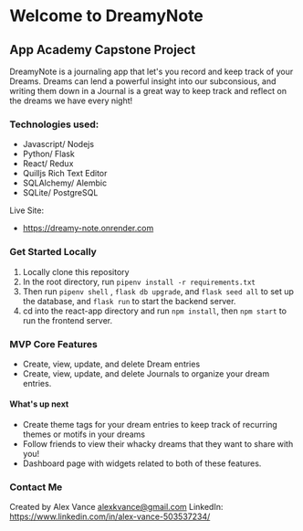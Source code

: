 # Welcome to DreamyNote

## App Academy Capstone Project

DreamyNote is a journaling app that let's you record and keep track of your Dreams. Dreams can lend a powerful insight into our subconsious, and writing them down in a Journal is a great way to keep track and reflect on the dreams we have every night!

### Technologies used:
* Javascript/ Nodejs
* Python/ Flask
* React/ Redux
* Quilljs Rich Text Editor
* SQLAlchemy/ Alembic
* SQLite/ PostgreSQL

Live Site:
* https://dreamy-note.onrender.com

### Get Started Locally
1. Locally clone this repository
2. In the root directory, run ```pipenv install -r requirements.txt```
3. Then run ```pipenv shell``` , ```flask db upgrade```, and ```flask seed all``` to set up the database, and ```flask run``` to start the backend server.
4. cd into the react-app directory and run ```npm install```, then ```npm start``` to run the frontend server.


### MVP Core Features 
* Create, view, update, and delete Dream entries
* Create, view, update, and delete Journals to organize your dream entries.

#### What's up next
* Create theme tags for your dream entries to keep track of recurring themes or motifs in your dreams
* Follow friends to view their whacky dreams that they want to share with you!
* Dashboard page with widgets related to both of these features.


### Contact Me
Created by Alex Vance
alexkvance@gmail.com
LinkedIn: https://www.linkedin.com/in/alex-vance-503537234/
